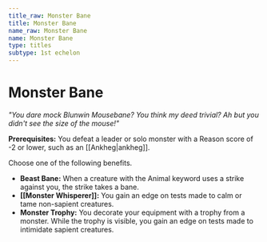 ```yaml
---
title_raw: Monster Bane
title: Monster Bane
name_raw: Monster Bane
name: Monster Bane
type: titles
subtype: 1st echelon
---
```


# Monster Bane

*"You dare mock Blunwin Mousebane? You think my deed trivial? Ah but you didn't see the size of the mouse!"*

**Prerequisites:** You defeat a leader or solo monster with a Reason score of -2 or lower, such as an [[Ankheg|ankheg]].

Choose one of the following benefits.

- **Beast Bane:** When a creature with the Animal keyword uses a strike against you, the strike takes a bane.
- **[[Monster Whisperer]]:** You gain an edge on tests made to calm or tame non-sapient creatures.
- **Monster Trophy:** You decorate your equipment with a trophy from a monster. While the trophy is visible, you gain an edge on tests made to intimidate sapient creatures.
